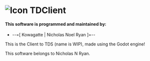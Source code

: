 # ![Icon](https://imgur.com/GpaOt95.png) TDClient

#### This software is programmed and maintained by:
+ --=[ Kowagatte | Nicholas Noel Ryan ]=--

This is the Client to TDS (name is WIP), made using the Godot engine!

This software belongs to Nicholas N Ryan.
